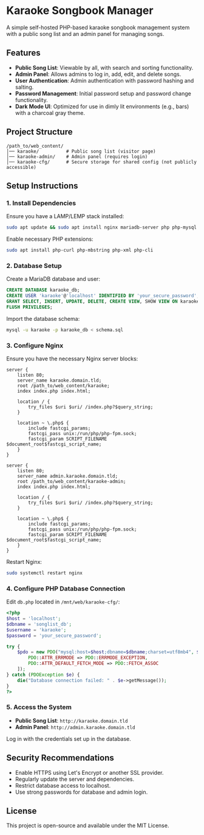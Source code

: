# Karaoke Songbook Manager

A simple self-hosted PHP-based karaoke songbook management system with a public song list and an admin panel for managing songs.

## Features

- **Public Song List**: Viewable by all, with search and sorting functionality.
- **Admin Panel**: Allows admins to log in, add, edit, and delete songs.
- **User Authentication**: Admin authentication with password hashing and salting.
- **Password Management**: Initial password setup and password change functionality.
- **Dark Mode UI**: Optimized for use in dimly lit environments (e.g., bars) with a charcoal gray theme.

## Project Structure

```
/path_to/web_content/
│── karaoke/          # Public song list (visitor page)
│── karaoke-admin/    # Admin panel (requires login)
│── karaoke-cfg/      # Secure storage for shared config (not publicly accessible)
```

## Setup Instructions

### **1. Install Dependencies**

Ensure you have a LAMP/LEMP stack installed:

```sh
sudo apt update && sudo apt install nginx mariadb-server php php-mysql
```

Enable necessary PHP extensions:

```sh
sudo apt install php-curl php-mbstring php-xml php-cli
```

### **2. Database Setup**

Create a MariaDB database and user:

```sql
CREATE DATABASE karaoke_db;
CREATE USER 'karaoke'@'localhost' IDENTIFIED BY 'your_secure_password';
GRANT SELECT, INSERT, UPDATE, DELETE, CREATE VIEW, SHOW VIEW ON karaoke_db.* TO 'karaoke'@'localhost';
FLUSH PRIVILEGES;
```

Import the database schema:

```sh
mysql -u karaoke -p karaoke_db < schema.sql
```

### **3. Configure Nginx**

Ensure you have the necessary Nginx server blocks:

```nginx
server {
    listen 80;
    server_name karaoke.domain.tld;
    root /path_to/web_content/karaoke;
    index index.php index.html;
    
    location / {
        try_files $uri $uri/ /index.php?$query_string;
    }

    location ~ \.php$ {
        include fastcgi_params;
        fastcgi_pass unix:/run/php/php-fpm.sock;
        fastcgi_param SCRIPT_FILENAME $document_root$fastcgi_script_name;
    }
}

server {
    listen 80;
    server_name admin.karaoke.domain.tld;
    root /path_to/web_content/karaoke-admin;
    index index.php index.html;
    
    location / {
        try_files $uri $uri/ /index.php?$query_string;
    }

    location ~ \.php$ {
        include fastcgi_params;
        fastcgi_pass unix:/run/php/php-fpm.sock;
        fastcgi_param SCRIPT_FILENAME $document_root$fastcgi_script_name;
    }
}
```

Restart Nginx:

```sh
sudo systemctl restart nginx
```

### **4. Configure PHP Database Connection**

Edit `db.php` located in `/mnt/web/karaoke-cfg/`:

```php
<?php
$host = 'localhost';
$dbname = 'songlist_db';
$username = 'karaoke';
$password = 'your_secure_password';

try {
    $pdo = new PDO("mysql:host=$host;dbname=$dbname;charset=utf8mb4", $username, $password, [
        PDO::ATTR_ERRMODE => PDO::ERRMODE_EXCEPTION,
        PDO::ATTR_DEFAULT_FETCH_MODE => PDO::FETCH_ASSOC
    ]);
} catch (PDOException $e) {
    die("Database connection failed: " . $e->getMessage());
}
?>
```

### **5. Access the System**

- **Public Song List**: `http://karaoke.domain.tld`
- **Admin Panel**: `http://admin.karaoke.domain.tld`

Log in with the credentials set up in the database.

## Security Recommendations

- Enable HTTPS using Let's Encrypt or another SSL provider.
- Regularly update the server and dependencies.
- Restrict database access to localhost.
- Use strong passwords for database and admin login.

## License

This project is open-source and available under the MIT License.
